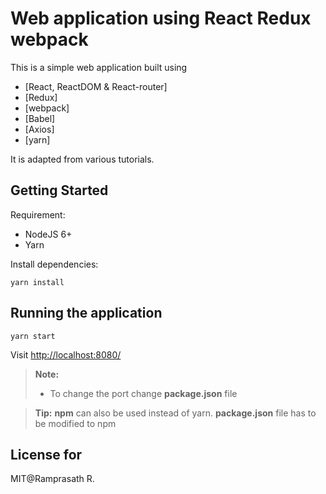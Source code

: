 # Web application using React Redux webpack

This is a simple web application built using 
- [React, ReactDOM & React-router] 
- [Redux]
- [webpack]
- [Babel]
- [Axios]
- [yarn]

It is adapted from various tutorials.

## Getting Started

Requirement:

- NodeJS 6+
- Yarn

Install dependencies:

```
yarn install
```

## Running the application

```
yarn start
```

Visit [http://localhost:8080/](http://localhost:8080/)

> **Note:**
> - To change the port change <i class="icon-file"></i> **package.json** file

> **Tip:** **npm** can also be used instead of yarn.  **package.json** file has to be modified to npm

## License for

MIT@Ramprasath R.

